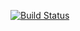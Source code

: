 [![Build Status](https://travis-ci.org/pliris/job4j_grabber.svg?branch=main)](https://travis-ci.org/pliris/job4j_grabber)


